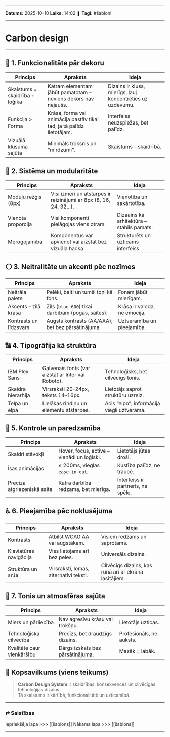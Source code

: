 ___

**Datums:** 2025-10-10
**Laiks:** 14:02
❚ **Tagi:** #šabloni

---
# Carbon design

---

## 🧭 1. Funkcionalitāte pār dekoru

|Princips|Apraksts|Ideja|
|---|---|---|
|Skaistums = skaidrība + loģika|Katram elementam jābūt pamatotam – neviens dekors nav nejaušs.|Dizains ir kluss, mierīgs, ļauj koncentrēties uz uzdevumu.|
|Funkcija > Forma|Krāsa, forma vai animācija pastāv tikai tad, ja tā palīdz lietotājam.|Interfeiss neuzspiežas, bet palīdz.|
|Vizuālā klusuma sajūta|Minimāls troksnis un “mirdzumi”.|Skaistums – skaidrībā.|
## 🧱 2. Sistēma un modularitāte

| Princips            | Apraksts                                                           | Ideja                                     |
| ------------------- | ------------------------------------------------------------------ | ----------------------------------------- |
| Moduļu režģis (8px) | Visi izmēri un atstarpes ir reizinājumi ar 8px (8, 16, 24, 32...). | Vienotība un sakārtotība.                 |
| Vienota proporcija  | Visi komponenti pielāgojas viens otram.                            | Dizaains kā arhitektūra – stabils pamats. |
| Mērogojamība        | Komponentus var apvienot vai aizstāt bez vizuāla haosa.            | Strukturēts un uzticams interfeiss.       |
## ⚪ 3. Neitralitāte un akcenti pēc nozīmes

|Princips|Apraksts|Ideja|
|---|---|---|
|Neitrāla palete|Pelēki, balti un tumši toņi kā fons.|Fonam jābūt mierīgam.|
|Akcents – zilā krāsa|Zils (`blue-600`) tikai darbībām (pogas, saites).|Krāsa ir valoda, ne emocija.|
|Kontrasts un līdzsvars|Augsts kontrasts (AA/AAA), bet bez pārsātinājuma.|Uztveramība un pieejamība.|

## 🔠 4. Tipogrāfija kā struktūra

|Princips|Apraksts|Ideja|
|---|---|---|
|IBM Plex Sans|Galvenais fonts (var aizstāt ar Inter vai Roboto).|Tehnoloģisks, bet cilvēcīgs tonis.|
|Skaidra hierarhija|Virsraksti 20–24px, teksts 14–16px.|Lietotājs saprot struktūru uzreiz.|
|Telpa un elpa|Lielākas rindiņu un elementu atstarpes.|Acis “elpo”, informācija viegli uztverama.|
## 🧩 5. Kontrole un paredzamība

|Princips|Apraksts|Ideja|
|---|---|---|
|Skaidri stāvokļi|Hover, focus, active – vienādi un loģiski.|Lietotājs jūtas droši.|
|Īsas animācijas|≤ 200ms, vieglas `ease-in-out`.|Kustība palīdz, ne traucē.|
|Precīza atgriezeniskā saite|Katra darbība redzama, bet mierīga.|Interfeiss ir partneris, ne spēle.|
## ♿ 6. Pieejamība pēc noklusējuma

|Princips|Apraksts|Ideja|
|---|---|---|
|Kontrasts|Atbilst WCAG AA vai augstākam.|Visiem redzams un saprotams.|
|Klaviatūras navigācija|Viss lietojams arī bez peles.|Universāls dizains.|
|Struktūra un `aria`|Virsraksti, lomas, alternatīvi teksti.|Cilvēcīgs dizains, kas runā arī ar ekrāna lasītājiem.|

## 🧘 7. Tonis un atmosfēras sajūta

|Princips|Apraksts|Ideja|
|---|---|---|
|Miers un pārliecība|Nav agresīvu krāsu vai trokšņu.|Lietotājs uzticas.|
|Tehnoloģiska cilvēcība|Precīzs, bet draudzīgs dizains.|Profesionāls, ne auksts.|
|Kvalitāte caur vienkāršību|Dārgs izskats bez pārsātinājuma.|Mazāk = labāk.|

## 🧩 Kopsavilkums (viens teikums)

> **Carbon Design System** ir skaidrības, konsekvences un cilvēcīgas tehnoloģijas dizains.  
> Tā skaistums ir kārtībā, funkcionalitātē un uzticamībā.

---
### ⇄ Saistības

Iepriekšēja lapa >>> [[šablons]]
Nākama lapa >>> [[šablons]]

---